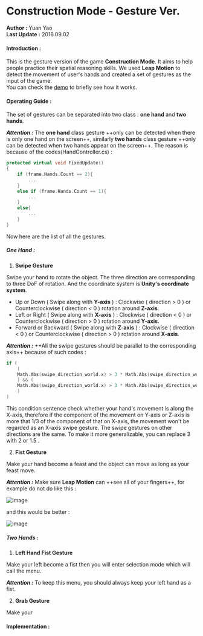# Construction Mode - Gesture Ver.
**Author :** Yuan Yao  
**Last Update :** 2016.09.02

#### Introduction :
This is the gesture version of the game **Construction Mode**. It aims to help people practice their spatial reasoning skills. We used **Leap Motion** to detect the movement of user's hands and created a set of gestures as the input of the game.   
You can check the [demo](https://www.youtube.com/watch?v=Uku7eHwejqo) to briefly see how it works.

#### Operating Guide :
The set of gestures can be separated into two class : **one hand** and **two hands**. 

***Attention :*** The **one hand** class gesture ++only can be detected  when there is only one hand on the screen++, similarly **two hands** class gesture ++only can be detected when two hands appear on the screen++. The reason is because of the codes(HandController.cs) :

```C++
protected virtual void FixedUpdate()
{
    if (frame.Hands.Count == 2){
        ...
    }
    else if (frame.Hands.Count == 1){
        ...
    }
    else{
        ...
    }
}

```
Now here are the list of all the gestures.
#####  One Hand :  
1. **Swipe Gesture**  

Swipe your hand to rotate the object. The three direction are corresponding to three DoF of rotation. And the coordinate system is **Unity's coordinate system**.
- Up or Down ( Swipe along with **Y-axis** ) : Clockwise ( direction > 0 ) or Counterclockwise ( direction < 0 ) rotation around **Z-axis**.
- Left or Right ( Swipe along with **X-axis** ) : Clockwise ( direction < 0 ) or Counterclockwise ( direction > 0 ) rotation around **Y-axis**.
- Forward or Backward ( Swipe along with **Z-axis** ) : Clockwise ( direction < 0 ) or Counterclockwise ( direction > 0 ) rotation around **X-axis**.

***Attention :*** ++All the swipe gestures should be parallel to the corresponding axis++ because of such codes :

```C++
if (
    (
    Math.Abs(swipe_direction_world.x) > 3 * Math.Abs(swipe_direction_world.y)
    ) && (
    Math.Abs(swipe_direction_world.x) > 3 * Math.Abs(swipe_direction_world.z)
    )
)

```
This condition sentence check whether your hand's movement is along the X-axis, therefore if the component of the movement on Y-axis or Z-axis is more that 1/3 of the component of that on X-axis, the movement won't be regarded as an X-axis swipe gesture. The swipe gestures on other directions are the same. To make it more generalizable, you can replace 3 with 2 or 1.5 .  



2. **Fist Gesture**

Make your hand become a feast and the object can move as long as your feast move.  

***Attention :*** Make sure **Leap Motion** can ++see all of your fingers++, for example do not do like this :

![image](http://note.youdao.com/favicon.ico)

and this would be better :

![image](http://note.youdao.com/favicon.ico)

#####  Two Hands :

1. **Left Hand Fist Gesture**  

Make your left become a fist then you will enter selection mode which will call the menu. 

***Attention :*** To keep this menu, you should always keep your left hand as a fist.  

2. **Grab Gesture** 

Make your 

#### Implementation :